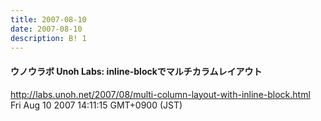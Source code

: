 ```yaml
---
title: 2007-08-10
date: 2007-08-10
description: B! 1
---
```


#### ウノウラボ Unoh Labs: inline-blockでマルチカラムレイアウト
http://labs.unoh.net/2007/08/multi-column-layout-with-inline-block.html<br>
Fri Aug 10 2007 14:11:15 GMT+0900 (JST)<br>


